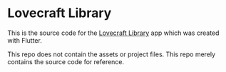 # Lovecraft Library

This is the source code for the [Lovecraft Library](https://play.google.com/store/apps/details?id=com.mistball.lovecraft_library&hl=en&gl=US) app which was created with Flutter.

This repo does not contain the assets or project files. This repo merely contains the source code for reference.
